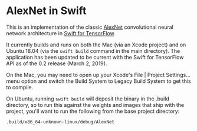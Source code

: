 # AlexNet in Swift #

This is an implementation of the classic <a href="http://papers.nips.cc/paper/4824-imagenet-classification-with-deep-convolutional-neural-networks">AlexNet</a> convolutional neural network architecture in <a href="https://github.com/tensorflow/swift">Swift for TensorFlow</a>.

It currently builds and runs on both the Mac (via an Xcode project) and on Ubuntu 18.04 (via the `swift build` command in the main directory). The application has been updated to be current with the Swift for TensorFlow API as of the 0.2 release (March 2, 2019).

On the Mac, you may need to open up your Xcode's File | Project Settings... menu option and switch the Build System to Legacy Build System to get this to compile.

On Ubuntu, running `swift build` will deposit the binary in the .build directory, so to run this against the weights and images that ship with the project, you'll want to run the following from the base project directory:

    .build/x86_64-unknown-linux/debug/AlexNet